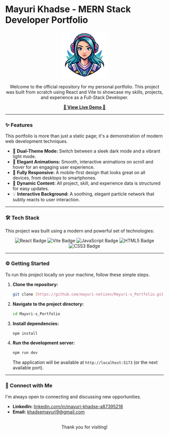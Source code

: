 # Mayuri Khadse - MERN Stack Developer Portfolio

<div align="center">
  <img src="public/favicon.jpg" width="150px" alt="Logo" />
</div>

<p align="center">
  Welcome to the official repository for my personal portfolio. This project was built from scratch using React and Vite to showcase my skills, projects, and experience as a Full-Stack Developer.
</p>

<p align="center">
  <a href="https://mayuri-s-portfolio.vercel.app/" target="_blank">
    <strong>🚀 View Live Demo 🚀</strong>
  </a>
</p>

---

### ✨ Features

This portfolio is more than just a static page; it's a demonstration of modern web development techniques.

-   🎨 **Dual-Theme Mode:** Switch between a sleek dark mode and a vibrant light mode.
-   🚀 **Elegant Animations:** Smooth, interactive animations on scroll and hover for an engaging user experience.
-   📱 **Fully Responsive:** A mobile-first design that looks great on all devices, from desktops to smartphones.
-   💼 **Dynamic Content:** All project, skill, and experience data is structured for easy updates.
-   💡 **Interactive Background:** A soothing, elegant particle network that subtly reacts to user interaction.

---

### 🛠️ Tech Stack

This project was built using a modern and powerful set of technologies:

<div align="center">
  <img src="https://img.shields.io/badge/React-20232A?style=for-the-badge&logo=react&logoColor=61DAFB" alt="React Badge" />
  <img src="https://img.shields.io/badge/Vite-646CFF?style=for-the-badge&logo=vite&logoColor=white" alt="Vite Badge" />
  <img src="https://img.shields.io/badge/JavaScript-F7DF1E?style=for-the-badge&logo=javascript&logoColor=black" alt="JavaScript Badge" />
  <img src="https://img.shields.io/badge/HTML5-E34F26?style=for-the-badge&logo=html5&logoColor=white" alt="HTML5 Badge" />
  <img src="https://img.shields.io/badge/CSS3-1572B6?style=for-the-badge&logo=css3&logoColor=white" alt="CSS3 Badge" />
</div>

---

### ⚙️ Getting Started

To run this project locally on your machine, follow these simple steps.

1.  **Clone the repository:**
    ```bash
    git clone [https://github.com/mayuri-netizen/Mayuri-s_Portfolio.git](https://github.com/mayuri-netizen/Mayuri-s_Portfolio.git)
    ```

2.  **Navigate to the project directory:**
    ```bash
    cd Mayuri-s_Portfolio
    ```

3.  **Install dependencies:**
    ```bash
    npm install
    ```

4.  **Run the development server:**
    ```bash
    npm run dev
    ```
    The application will be available at `http://localhost:5173` (or the next available port).

---

### 🤝 Connect with Me

I'm always open to connecting and discussing new opportunities.

-   **LinkedIn:** [linkedin.com/in/mayuri-khadse-a87395218](https://www.linkedin.com/in/mayuri-khadse-a87395218/)
-   **Email:** khadsemayuri9@gmail.com

<br>

<div align="center">
  Thank you for visiting!
</div>
